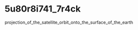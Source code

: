 # 5u80r8i741_7r4ck
projection_of_the_satellite_orbit_onto_the_surface_of_the_earth

<!-- полупречник Земље - 6378km
молния a=26600e3, e=0.74, i=63.4, omega=-90
тундра a=42163e3, e=0.27, i=63.4, omega=-90
супертундра a=42163e3, e=0.423, i=63.4, omega=-90
лупус a=29991.5e3, e=0.6, i=63.4, omega=-90
вирго a=20260.2, e=0.66085, i=, omega=-90
вест a=20267.1, e=0, i=75, omega=0
гео a=42163e3, e=0, i=0, omega=0
нзо0 a=8000e3, e=0, i=30, omega=30
нзо1 a=6796e3, e=0.000126, i=51.638, omega=-100

julia -t "auto" main.jl 29991.5e3 0.6 63.4 180 -90 2  -->